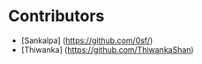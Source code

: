  # Contributors

- [Sankalpa] (https://github.com/0sf/)
- [Thiwanka] (https://github.com/ThiwankaShan)